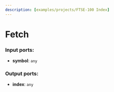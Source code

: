 ```yaml
---
description: [examples/projects/FTSE-100 Index]
---
```


# Fetch

### Input ports:

* __symbol__: `any`

### Output ports:

* __index__: `any`

